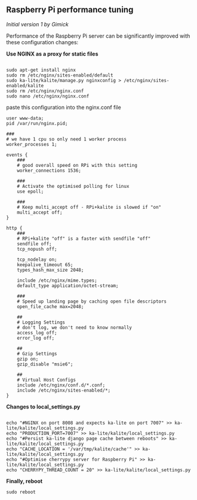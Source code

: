 ## Raspberry Pi performance tuning

*Initial version 1 by Gimick*

Performance of the Raspberry Pi server can be significantly improved with these configuration changes:


**Use NGINX as a proxy for static files**

```

sudo apt-get install nginx
sudo rm /etc/nginx/sites-enabled/default
sudo ka-lite/kalite/manage.py nginxconfig > /etc/nginx/sites-enabled/kalite
sudo rm /etc/nginx/nginx.conf
sudo nano /etc/nginx/nginx.conf 

```

paste this configuration into the nginx.conf file

```
user www-data;
pid /var/run/nginx.pid;

###
# we have 1 cpu so only need 1 worker process
worker_processes 1;

events {
	###
	# good overall speed on RPi with this setting
	worker_connections 1536;

	###
	# Activate the optimised polling for linux 
	use epoll;

	###
	# Keep multi_accept off - RPi+kalite is slowed if "on"
	multi_accept off;
}

http {
	###
	# RPi+kalite "off" is a faster with sendfile "off"
	sendfile off;
	tcp_nopush off;
	
	tcp_nodelay on;
	keepalive_timeout 65;
	types_hash_max_size 2048;

	include /etc/nginx/mime.types;
	default_type application/octet-stream;
	
	###
	# Speed up landing page by caching open file descriptors
	open_file_cache max=2048;
        
	##
	# Logging Settings
	# don't log, we don't need to know normally
	access_log off;
	error_log off;

	##
	# Gzip Settings
	gzip on;
	gzip_disable "msie6";

	##
	# Virtual Host Configs
	include /etc/nginx/conf.d/*.conf;
	include /etc/nginx/sites-enabled/*;
}

```

**Changes to local_settings.py**

```

echo "#NGINX on port 8008 and expects ka-lite on port 7007" >> ka-lite/kalite/local_settings.py
echo "PRODUCTION_PORT=7007" >> ka-lite/kalite/local_settings.py
echo "#Persist ka-lite django page cache between reboots" >> ka-lite/kalite/local_settings.py
echo "CACHE_LOCATION = '/var/tmp/kalite/cache'" >> ka-lite/kalite/local_settings.py
echo "#Optimise cherrypy server for Raspberry Pi" >> ka-lite/kalite/local_settings.py
echo "CHERRYPY_THREAD_COUNT = 20" >> ka-lite/kalite/local_settings.py

```

**Finally, reboot**

```
sudo reboot

```
